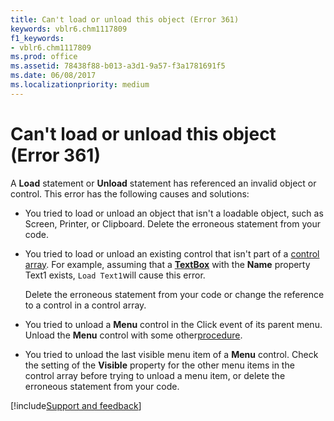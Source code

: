 ```yaml
---
title: Can't load or unload this object (Error 361)
keywords: vblr6.chm1117809
f1_keywords:
- vblr6.chm1117809
ms.prod: office
ms.assetid: 78438f88-b013-a3d1-9a57-f3a1781691f5
ms.date: 06/08/2017
ms.localizationpriority: medium
---
```



# Can't load or unload this object (Error 361)

A **Load** statement or **Unload** statement has referenced an invalid object or control. This error has the following causes and solutions:



- You tried to load or unload an object that isn't a loadable object, such as Screen, Printer, or Clipboard. Delete the erroneous statement from your code.
    
- You tried to load or unload an existing control that isn't part of a [control array](../../Glossary/vbe-glossary.md#control-array). For example, assuming that a **[TextBox](textbox-control.md)** with the **Name** property Text1 exists, `Load Text1`will cause this error.
    
    Delete the erroneous statement from your code or change the reference to a control in a control array.
    
- You tried to unload a **Menu** control in the Click event of its parent menu. Unload the **Menu** control with some other[procedure](../../Glossary/vbe-glossary.md#procedure).
    
- You tried to unload the last visible menu item of a **Menu** control. Check the setting of the **Visible** property for the other menu items in the control array before trying to unload a menu item, or delete the erroneous statement from your code.

[!include[Support and feedback](~/includes/feedback-boilerplate.md)]